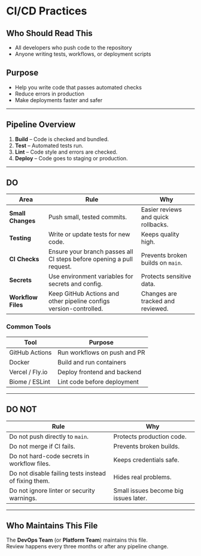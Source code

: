 # CI/CD Practices

## Who Should Read This
- All developers who push code to the repository
- Anyone writing tests, workflows, or deployment scripts

## Purpose
- Help you write code that passes automated checks
- Reduce errors in production
- Make deployments faster and safer

---

## Pipeline Overview
1. **Build** – Code is checked and bundled.  
2. **Test** – Automated tests run.  
3. **Lint** – Code style and errors are checked.  
4. **Deploy** – Code goes to staging or production.

---

## DO

| Area | Rule | Why |
|------|------|-----|
| **Small Changes** | Push small, tested commits. | Easier reviews and quick rollbacks. |
| **Testing** | Write or update tests for new code. | Keeps quality high. |
| **CI Checks** | Ensure your branch passes all CI steps before opening a pull request. | Prevents broken builds on `main`. |
| **Secrets** | Use environment variables for secrets and config. | Protects sensitive data. |
| **Workflow Files** | Keep GitHub Actions and other pipeline configs version-controlled. | Changes are tracked and reviewed. |

### Common Tools

| Tool | Purpose |
|------|---------|
| GitHub Actions | Run workflows on push and PR |
| Docker | Build and run containers |
| Vercel / Fly.io | Deploy frontend and backend |
| Biome / ESLint | Lint code before deployment |

---

## DO NOT

| Rule | Why |
|------|-----|
| Do not push directly to `main`. | Protects production code. |
| Do not merge if CI fails. | Prevents broken builds. |
| Do not hard-code secrets in workflow files. | Keeps credentials safe. |
| Do not disable failing tests instead of fixing them. | Hides real problems. |
| Do not ignore linter or security warnings. | Small issues become big issues later. |

---

## Who Maintains This File
The **DevOps Team** (or **Platform Team**) maintains this file.  
Review happens every three months or after any pipeline change.